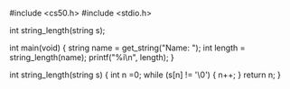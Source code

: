 #include <cs50.h>
#include <stdio.h>

int string_length(string s);

int main(void)
{
  string name = get_string("Name: ");
  int length = string_length(name);
  printf("%i\n", length);
}

int string_length(string s)
{
  int n =0;
  while (s[n] != '\0')
  {
    n++;
  }
  return n;
}
